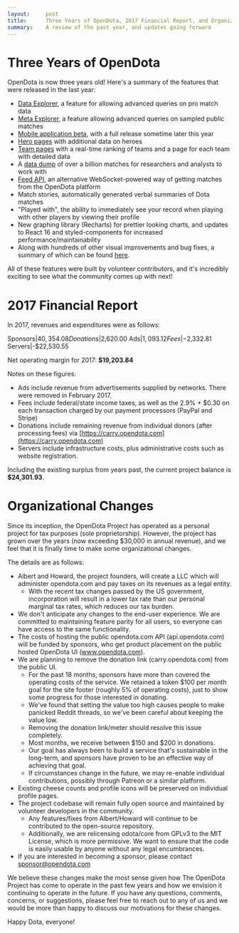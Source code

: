 ```yaml
---
layout:     post
title:      Three Years of OpenDota, 2017 Financial Report, and Organizational Changes
summary:    A review of the past year, and updates going forward
---
```


Three Years of OpenDota
====

OpenDota is now three years old! Here's a summary of the features that were released in the last year:
* [Data Explorer](https://www.opendota.com/explorer), a feature for allowing advanced queries on pro match data
* [Meta Explorer](https://www.opendota.com/meta), a feature allowing advanced queries on sampled public matches
* [Mobile application beta](https://blog.opendota.com/2017/11/17/mobile-beta/), with a full release sometime later this year
* [Hero pages](https://www.opendota.com/heroes) with additional data on heroes
* [Team pages](https:///www.opendota.com/teams) with a real-time ranking of teams and a page for each team with detailed data
* A [data dump](https://blog.opendota.com/2017/03/24/datadump2/) of over a billion matches for researchers and analysts to work with
* [Feed API](https://github.com/odota/core/blob/master/docs/feed.md), an alternative WebSocket-powered way of getting matches from the OpenDota platform
* Match stories, automatically generated verbal summaries of Dota matches
* "Played with", the ability to immediately see your record when playing with other players by viewing their profile
* New graphing library (Recharts) for prettier looking charts, and updates to React 16 and styled-components for increased performance/maintainability
* Along with hundreds of other visual improvements and bug fixes, a summary of which can be found [here](https://github.com/odota/web/pulls?q=is%3Apr+is%3Aclosed+label%3Arelease).

All of these features were built by volunteer contributors, and it's incredibly exciting to see what the community comes up with next!

2017 Financial Report
====

In 2017, revenues and expenditures were as follows:

Sponsors|$40,354.08
Donations|$2,620.00
Ads|$1,093.12
Fees|-$2,332.81
Servers|-$22,530.55

Net operating margin for 2017:	**$19,203.84**

Notes on these figures:
* Ads include revenue from advertisements supplied by networks. There were removed in February 2017.
* Fees include federal/state income taxes, as well as the 2.9% + $0.30 on each transaction charged by our payment processors (PayPal and Stripe)
* Donations include remaining revenue from individual donors (after processing fees) via [https://carry.opendota.com](https://carry.opendota.com)
* Servers include infrastructure costs, plus administrative costs such as website registration.

Including the existing surplus from years past, the current project balance is **$24,301.93**.

Organizational Changes
====
Since its inception, the OpenDota Project has operated as a personal project for tax purposes (sole proprietorship). However, the project has grown over the years (now exceeding $30,000 in annual revenue), and we feel that it is finally time to make some organizational changes.

The details are as follows:

* Albert and Howard, the project founders, will create a LLC which will administer opendota.com and pay taxes on its revenues as a legal entity.
  * With the recent tax changes passed by the US government, incorporation will result in a lower tax rate than our personal marginal tax rates, which reduces our tax burden.
* We don't anticipate any changes to the end-user experience. We are committed to maintaining feature parity for all users, so everyone can have access to the same functionality.
* The costs of hosting the public opendota.com API (api.opendota.com) will be funded by sponsors, who get product placement on the public hosted OpenDota UI (www.opendota.com).
* We are planning to remove the donation link (carry.opendota.com) from the public UI.
  * For the past 18 months, sponsors have more than covered the operating costs of the service. We retained a token $100 per month goal for the site footer (roughly 5% of operating costs), just to show some progress for those interested in donating.
  * We've found that setting the value too high causes people to make panicked Reddit threads, so we've been careful about keeping the value low. 
  * Removing the donation link/meter should resolve this issue completely.
  * Most months, we receive between $150 and $200 in donations.
  * Our goal has always been to build a service that's sustainable in the long-term, and sponsors have proven to be an effective way of achieving that goal.
  * If circumstances change in the future, we may re-enable individual contributions, possibly through Patreon or a similar platform.
* Existing cheese counts and profile icons will be preserved on individual profile pages.
* The project codebase will remain fully open source and maintained by volunteer developers in the community.
  * Any features/fixes from Albert/Howard will continue to be contributed to the open-source repository.
  * Additionally, we are relicensing odota/core from GPLv3 to the MIT License, which is more permissive. We want to ensure that the code is easily usable by anyone without any legal encumbrances.
* If you are interested in becoming a sponsor, please contact sponsor@opendota.com

We believe these changes make the most sense given how The OpenDota Project has come to operate in the past few years and how we envision it continuing to operate in the future. If you have any questions, comments, concerns, or suggestions, please feel free to reach out to any of us and we would be more than happy to discuss our motivations for these changes.

Happy Dota, everyone!
